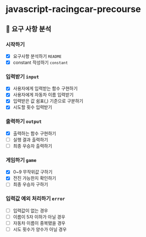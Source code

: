 # javascript-racingcar-precourse
## 🚀 요구 사항 분석
### 시작하기

- [x]  요구사항 분석하기 `README`
- [x]  constant 작성하기 `constant`

### 입력받기 `input`

- [x]  사용자에게 입력받는 함수 구현하기
- [x]  사용자에게 자동차 이름 입력받기
- [x]  입력받은 값 쉼표(,) 기준으로 구분하기
- [x]  시도할 횟수 입력받기

### 출력하기 `output`

- [x]  출력하는 함수 구현하기
- [ ]  실행 결과 출력하기
- [ ]  최종 우승자 출력하기

### 게임하기 `game`

- [x]  0~9 무작위값 구하기
- [x]  전진 가능한지 확인하기
- [ ]  최종 우승자 구하기

### 입력값 예외 처리하기 `error`

- [ ]  입력값이 없는 경우
- [ ]  이름이 5자 이하가 아닐 경우
- [ ]  자동차 이름이 중복됐을 경우
- [ ]  시도 횟수가 양수가 아닐 경우